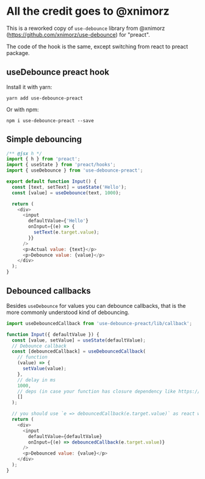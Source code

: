 # All the credit goes to @xnimorz

This is a reworked copy of `use-debounce` library from @xnimorz (https://github.com/xnimorz/use-debounce) for "preact".

The code of the hook is the same, except switching from react to preact package.

## useDebounce preact hook

Install it with yarn:

```
yarn add use-debounce-preact
```

Or with npm:

```
npm i use-debounce-preact --save
```

## Simple debouncing

```javascript
/** @jsx h */
import { h } from 'preact';
import { useState } from 'preact/hooks';
import { useDebounce } from 'use-debounce-preact';

export default function Input() {
  const [text, setText] = useState('Hello');
  const [value] = useDebounce(text, 1000);

  return (
    <div>
      <input
        defaultValue={'Hello'}
        onInput={(e) => {
          setText(e.target.value);
        }}
      />
      <p>Actual value: {text}</p>
      <p>Debounce value: {value}</p>
    </div>
  );
}
```

## Debounced callbacks

Besides `useDebounce` for values you can debounce callbacks, that is the more commonly understood kind of debouncing.

```js
import useDebouncedCallback from 'use-debounce-preact/lib/callback';

function Input({ defaultValue }) {
  const [value, setValue] = useState(defaultValue);
  // Debounce callback
  const [debouncedCallback] = useDebouncedCallback(
    // function
    (value) => {
      setValue(value);
    },
    // delay in ms
    1000,
    // deps (in case your function has closure dependency like https://reactjs.org/docs/hooks-reference.html#usecallback)
    []
  );

  // you should use `e => debouncedCallback(e.target.value)` as react works with synthetic evens
  return (
    <div>
      <input
        defaultValue={defaultValue}
        onInput={(e) => debouncedCallback(e.target.value)}
      />
      <p>Debounced value: {value}</p>
    </div>
  );
}
```

